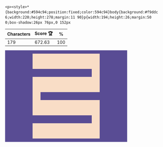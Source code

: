 `<p><style>*{background:#594c94;position:fixed;color:594c94}body{background:#f9ddc6;width:220;height:278;margin:11 90}p{width:194;height:26;margin:50 0;box-shadow:26px 76px,0 152px`

| Characters | Score 🏆 | %   |
| ---------- | -------- | --- |
| 179        | 672.63   | 100 |

![](/2025/Jan2025/20/20250120.png)
